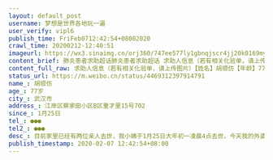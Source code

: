 ```yaml
---
layout: default_post
username: 梦想是世界各地玩一遍
user_verify: vipl6
publish_time: FriFeb0712:42:54+08002020
crawl_time: 20200212-12:40:51
imageurl: https://wx3.sinaimg.cn/orj360/747ee577ly1gbnqjscr4jj20k0169myh.jpg,https://wx2.sinaimg.cn/orj360/747ee577ly1gbnqjsz9odj20k0169di5.jpg,https://wx4.sinaimg.cn/orj360/747ee577ly1gbnqjto2kjj20k0169q5c.jpg
content_brief: 肺炎患者求助超话肺炎患者求助超话 求助人信息（若有相关化验单，请上传图片）【姓名】胡顺仿【年龄】77岁【所在城市】武汉市 【所在小区、社区】江岸区蔡家田小区B区重才里15号702【患病时间】1月25日【联系方式】●●●【其他紧急联系人】●●●【病情描述】目前家里已经 ...全文
content_full_raw: 求助人信息（若有相关化验单，请上传图片）【姓名】胡顺仿【年龄】77岁【所在城市】武汉市【所在小区、社区】江岸区蔡家田小区B区重才里15号702【患病时间】1月25日【联系方式】●●●【其他紧急联系人】●●●【病情描述】目前家里已经有两位亲人去世，我小姨于1月25日大年初一凌晨4点去世，今天我的外婆（小姨的妈妈）在凌晨2点半去世！！！小姨当时有安排去金银潭住院，后来还是在医院离世，因为外婆外公都是贴身照料住在一起，小姨去世后两位老人就去医院进行检查，肺部都有轻微感染。求助社区、市长热线电话、疾控中心全都无用，都在推脱。说是轻微感染医院不收置，明明知道家里有人因为这个肺炎去世的情况，还是从过年到现在两位老人都是每天来回步行将近一小时的路程去医院打针，还要上下走7楼的楼梯，期间外婆经常发烧，好不容易等到今天早上准备安排做核酸检测，但是外婆没有撑到这个时候刚刚外公又去医院复查，结果还是感染，真的和外婆当初一样，拜托真的不要再重蹈外婆的覆辙外公又失去老伴又失去自己的孩子，真的身心都要承受不住了，因为我和我爸爸妈妈没和外公他们住在一起，每天都是电话联系干操心，打无数电话都没用，求求各位好心人士能够帮帮我们！！！！（今天早上就因为一个谁来负责把家里消毒这个事情，给十几个电话号码打了几个小时的电话，这才解决，就是你推给我我推给他，真的拜托各位大家了！！！🙏🙏🙏）
status_url: https://m.weibo.cn/status/4469312397914791
name_: 胡顺仿
age_: 77岁
city_: 武汉市
address_: 江岸区蔡家田小区B区重才里15号702
since_: 1月25日
tel_: ●●●
tel2_: ●●●
desc_: 目前家里已经有两位亲人去世，我小姨于1月25日大年初一凌晨4点去世，今天我的外婆（小姨的妈妈）在凌晨2点半去世！！！小姨当时有安排去金银潭住院，后来还是在医院离世，因为外婆外公都是贴身照料住在一起，小姨去世后两位老人就去医院进行检查，肺部都有轻微感染。求助社区、市长热线电话、疾控中心全都无用，都在推脱。说是轻微感染医院不收置，明明知道家里有人因为这个肺炎去世的情况，还是从过年到现在两位老人都是每天来回步行将近一小时的路程去医院打针，还要上下走7楼的楼梯，期间外婆经常发烧，好不容易等到今天早上准备安排做核酸检测，但是外婆没有撑到这个时候刚刚外公又去医院复查，结果还是感染，真的和外婆当初一样，拜托真的不要再重蹈外婆的覆辙外公又失去老伴又失去自己的孩子，真的身心都要承受不住了，因为我和我爸爸妈妈没和外公他们住在一起，每天都是电话联系干操心，打无数电话都没用，求求各位好心人士能够帮帮我们！！！！（今天早上就因为一个谁来负责把家里消毒这个事情，给十几个电话号码打了几个小时的电话，这才解决，就是你推给我我推给他，真的拜托各位大家了！！！🙏🙏🙏）
publish_timestamp: 2020-02-07 12:42:54+08:00
---
```

